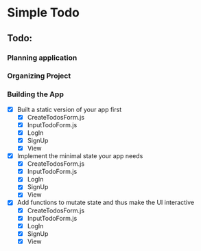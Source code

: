 # Simple Todo

## Todo:

### Planning application

### Organizing Project

### Building the App

- [x] Built a static version of your app first
  - [x] CreateTodosForm.js
  - [x] InputTodoForm.js
  - [x] LogIn
  - [x] SignUp
  - [x] View
- [x] Implement the minimal state your app needs
  - [x] CreateTodosForm.js
  - [x] InputTodoForm.js
  - [x] LogIn
  - [x] SignUp
  - [x] View
- [x] Add functions to mutate state and thus make the UI interactive
  - [x] CreateTodosForm.js
  - [x] InputTodoForm.js
  - [x] LogIn
  - [x] SignUp
  - [x] View

